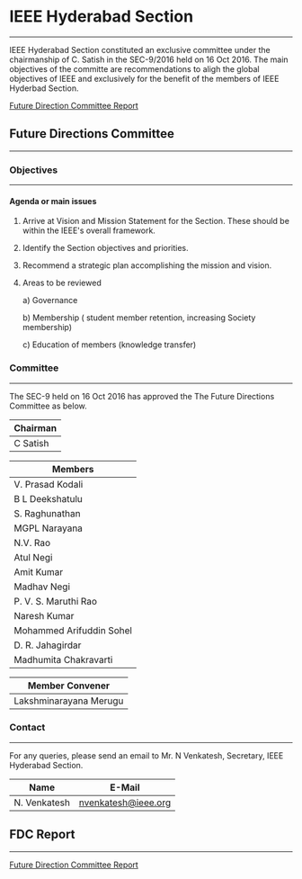 # IEEE Hyderabad Section

---

IEEE Hyderabad Section constituted an exclusive committee under the chairmanship of C. Satish in the SEC-9/2016 held on 16 Oct 2016. The main objectives of the committe are recommendations to aligh the global objectives of IEEE and exclusively for the benefit of the members of IEEE Hyderbad Section.

[Future Direction Committee Report](/section/future-directions/FutureDirectionsCommittee-Report-2017.pdf)

## Future Directions Committee

---

### Objectives

---

#### Agenda or main issues

1. Arrive at Vision and Mission Statement for the Section. These should be within the IEEE's overall framework.
2. Identify the Section objectives and priorities.
3. Recommend a strategic plan accomplishing the mission and vision.
4. Areas to be reviewed

    a) Governance

    b) Membership ( student member retention, increasing Society membership)

    c) Education of members (knowledge transfer)

### Committee

---

The SEC-9 held on 16 Oct 2016 has approved the The Future Directions Committee as below.

Chairman  |
|---------|
|C Satish |

Members  |
|---------|
|V. Prasad Kodali|
|B L Deekshatulu|
|S. Raghunathan|
|MGPL Narayana|
|N.V. Rao|
|Atul Negi|
|Amit Kumar|
|Madhav Negi|
|P. V. S. Maruthi Rao|
|Naresh Kumar|
|Mohammed Arifuddin Sohel|
|D. R. Jahagirdar|
|Madhumita Chakravarti|

Member Convener        |
|----------------------|
|Lakshminarayana Merugu|

### Contact

---

For any queries, please send an email to Mr. N Venkatesh, Secretary, IEEE Hyderabad Section.

Name            |E-Mail             |
|---------------|-------------------|
|N. Venkatesh   |nvenkatesh@ieee.org|

## FDC Report

---

[Future Direction Committee Report](/section/future-directions/FutureDirectionsCommittee-Report-2017.pdf)
